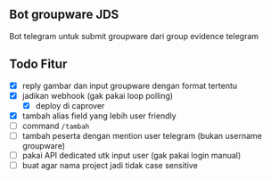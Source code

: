 Bot groupware JDS
-----------------

Bot telegram untuk submit groupware dari group evidence telegram

## Todo Fitur
- [x] reply gambar dan input groupware dengan format tertentu
- [x] jadikan webhook (gak pakai loop polling)
  - [x] deploy di caprover
- [x] tambah alias field yang lebih user friendly
- [ ] command `/tambah`
- [ ] tambah peserta dengan mention user telegram (bukan username groupware)
- [ ] pakai API dedicated utk input user (gak pakai login manual)
- [ ] buat agar nama project jadi tidak case sensitive
